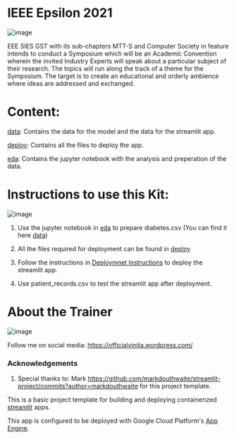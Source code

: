 # IEEE Epsilon 2021

![image](https://user-images.githubusercontent.com/17146805/113475152-7b9d3080-9491-11eb-9dff-bf140b9f494a.png)


EEE SIES GST with its sub-chapters MTT-S and Computer Society in feature intends to conduct a Symposium which will be an Academic Convention wherein the invited Industry Experts will speak about a particular subject of their research. The topics will run along the track of a theme for the Symposium. The target is to create an educational and orderly ambience where ideas are addressed and exchanged.

#  Content:

 [data](https://github.com/VinitaSilaparasetty/ieee_epsilon_2021/tree/master/data): Contains the data for the model and the data for the streamlit app.

 [deploy](https://github.com/VinitaSilaparasetty/ieee_epsilon_2021/tree/master/deploy): Contains all the files to deploy the app.

 [eda](https://github.com/VinitaSilaparasetty/ieee_epsilon_2021/tree/master/eda): Contains the jupyter notebook with the analysis and preperation of the data.


# Instructions to use this Kit:

![image](https://user-images.githubusercontent.com/17146805/113475203-be5f0880-9491-11eb-8cec-a67810719367.png)

1) Use the jupyter notebook in [eda](https://github.com/VinitaSilaparasetty/ieee_epsilon_2021/tree/master/eda) to prepare diabetes.csv (You can find it here [data](https://github.com/VinitaSilaparasetty/ieee_epsilon_2021/tree/master/data))

2) All the files required for deployment can be found in [deploy](https://github.com/VinitaSilaparasetty/ieee_epsilon_2021/tree/master/deploy)

3) Follow the instructions in [Deploymnet Instructions](https://github.com/VinitaSilaparasetty/ieee_epsilon_2021/blob/master/Deployment%20Instructions.pdf) to deploy the streamlit app.

4) Use patient_records.csv to test the streamlit app after deployment.

# About the Trainer

![image](https://user-images.githubusercontent.com/17146805/113475176-9e2f4980-9491-11eb-832a-1e3431fe2dd8.png)

Follow me on social media: <https://officialvinita.wordpress.com/>


### Acknowledgements

1) Special thanks to: Mark https://github.com/markdouthwaite/streamlit-project/commits?author=markdouthwaite
for this project template.

This is a basic project template for building and deploying containerized [streamlit](https://docs.streamlit.io/en/stable/index.html) apps.

This app is configured to be deployed with Google Cloud Platform's [App Engine](https://cloud.google.com/appengine).

